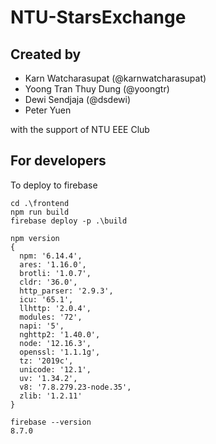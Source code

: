 # NTU-StarsExchange

## Created by
- Karn Watcharasupat (@karnwatcharasupat)
- Yoong Tran Thuy Dung (@yoongtr)
- Dewi Sendjaja (@dsdewi)
- Peter Yuen

with the support of NTU EEE Club

## For developers

To deploy to firebase
```
cd .\frontend
npm run build
firebase deploy -p .\build
```

```
npm version
{
  npm: '6.14.4',
  ares: '1.16.0',
  brotli: '1.0.7',
  cldr: '36.0',
  http_parser: '2.9.3',
  icu: '65.1',
  llhttp: '2.0.4',
  modules: '72',
  napi: '5',
  nghttp2: '1.40.0',
  node: '12.16.3',
  openssl: '1.1.1g',
  tz: '2019c',
  unicode: '12.1',
  uv: '1.34.2',
  v8: '7.8.279.23-node.35',
  zlib: '1.2.11'
}

firebase --version
8.7.0
```
